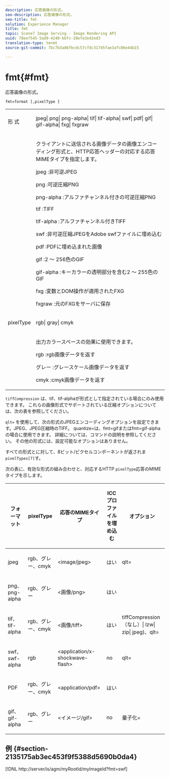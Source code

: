 ```yaml
---
description: 応答画像の形式。
seo-description: 応答画像の形式。
seo-title: fmt
solution: Experience Manager
title: fmt
topic: Scene7 Image Serving - Image Rendering API
uuid: 78ee7545-5ad9-4240-bbfc-20efe3e42ed3
translation-type: tm+mt
source-git-commit: 7bc7b3a86fbcdc57cfdc31745fae3afc06e44b15

---
```



# fmt{#fmt}

応答画像の形式。

`fmt=format [,pixelType ]`

<table id="simpletable_66FAABB7BD7A4BBB815A570BEA4C1AE8"> 
 <tr class="strow"> 
  <td class="stentry"> <p><span class="codeph"> 形 <span class="varname"> 式</span></span> </p></td> 
  <td class="stentry"> <p><span class="codeph"> jpeg| png| png-alpha| tif| tif-alpha| swf| pdf| gif| gif-alpha| fxg| fxgraw</span> </p></td> 
 </tr> 
 <tr class="strow"> 
  <td class="stentry"></td> 
  <td class="stentry"> <p> クライアントに送信される画像データの画像エンコーディング形式と、HTTP応答ヘッダーの対応する応答MIMEタイプを指定します。 </p> <p> <span class="codeph">  jpeg </span>:非可逆JPEG </p> <p> <span class="codeph"> png </span>:可逆圧縮PNG </p> <p> <span class="codeph"> png-alpha </span>:アルファチャンネル付きの可逆圧縮PNG </p> <p> <span class="codeph">  tif </span>:TIFF </p> <p> <span class="codeph"> tif-alpha </span>:アルファチャンネル付きTIFF </p> <p> <span class="codeph">  swf </span>:非可逆圧縮JPEGをAdobe swfファイルに埋め込む </p> <p> <span class="codeph"> pdf </span>:PDFに埋め込まれた画像 </p> <p> <span class="codeph"> gif </span>:2 ～ 256色のGIF </p> <p> <span class="codeph"> gif-alpha </span>:キーカラーの透明部分を含む2 ～ 255色のGIF </p> <p> <span class="codeph"> fxg </span>:変数とDOM操作が適用されたFXG </p> <p> <span class="codeph">  fxgraw </span>:元のFXGをサーバに保存 </p> </td> 
 </tr> 
 <tr class="strow"> 
  <td class="stentry"> <p><span class="codeph"> <span class="varname"> pixelType</span></span> </p></td> 
  <td class="stentry"> <p><span class="codeph"> rgb| gray| cmyk</span> </p></td> 
 </tr> 
 <tr class="strow"> 
  <td class="stentry"></td> 
  <td class="stentry"> <p> 出力カラースペースの効果に使用できます。 </p> <p> <span class="codeph">  rgb </span>:rgb画像データを返す </p> <p> <span class="codeph"> グレー </span>:グレースケール画像データを返す </p> <p> <span class="codeph"> cmyk </span>:cmyk画像データを返す </p> </td> 
 </tr> 
</table>

`tiffCompression` は、tif、tif-alphaが形式として指定されている場合にのみ使用できます。 これらの画像形式でサポートされている圧縮オプションについては、次の表を参照してください。

`qlt=` を使用して、次の形式のJPEGエンコーディングオプションを設定できます。JPEG、JPEG圧縮時のTIFF。 quantize=は、fmt=gifまたはfmt=gif-alphaの場合に使用できます。 詳細については、コマンドの説明を参照してください。 その他の形式には、設定可能なオプションはありません。

すべての形式とに対して、8ビット/ピクセルコンポーネントが返されま `pixelTypes[7]`す。

次の表に、有効な形式の組み合わせと、対応するHTTP `pixelType`応答のMIMEタイプを示します。

<table id="table_54AFE58185004C74971EFBA845E177B6"> 
 <thead> 
  <tr> 
   <th colname="col1" class="entry"> <p><span class="varname"> フォーマット</span> </p> </th> 
   <th colname="col2" class="entry"> <p><span class="varname"> pixelType</span> </p> </th> 
   <th colname="col3" class="entry"> <p>応答のMIMEタイプ </p> </th> 
   <th colname="col4" class="entry"> <p>ICCプロファイルを埋め込む </p> </th> 
   <th colname="col5" class="entry"> <p>オプション </p> </th> 
  </tr> 
 </thead>
 <tbody> 
  <tr> 
   <td> <p>jpeg </p> </td> 
   <td> <p>rgb、グレー、cmyk </p> </td> 
   <td> <p>&lt;image/jpeg&gt; </p> </td> 
   <td> <p>はい </p> </td> 
   <td> <p><span class="codeph"> qlt=</span> </p> </td> 
  </tr> 
  <tr> 
   <td> <p>png、png-alpha </p> </td> 
   <td> <p>rgb、グレー </p> </td> 
   <td> <p>&lt;画像/png&gt; </p> </td> 
   <td> <p>はい </p> </td> 
   <td> <p> </p> </td> 
  </tr> 
  <tr> 
   <td> <p>tif、tif-alpha </p> </td> 
   <td> <p>rgb、グレー、cmyk </p> </td> 
   <td> <p>&lt;画像/tiff&gt; </p> </td> 
   <td> <p>はい </p> </td> 
   <td> <p><span class="codeph"> <span class="varname"> tiffCompression</span> （なし）| lzw| zip| jpeg)、qlt=</span> </p> </td> 
  </tr> 
  <tr> 
   <td> <p>swf、swf-alpha </p> </td> 
   <td> <p>rgb </p> </td> 
   <td> <p>&lt;application/x-shockwave-flash&gt; </p> </td> 
   <td> <p>no </p> </td> 
   <td> <p><span class="codeph"> qlt= </span> </p> </td> 
  </tr> 
  <tr> 
   <td> <p>PDF </p> </td> 
   <td> <p>rgb、グレー、cmyk </p> </td> 
   <td> <p>&lt;application/pdf&gt; </p> </td> 
   <td> <p>はい </p> </td> 
   <td> <p> </p> </td> 
  </tr> 
  <tr> 
   <td> <p>gif、gif-alpha </p> </td> 
   <td> <p>rgb、グレー </p> </td> 
   <td> <p>&lt;イメージ/gif&gt; </p> </td> 
   <td> <p>no </p> </td> 
   <td> <p><span class="codeph"> 量子化=</span> </p> </td> 
  </tr> 
 </tbody> 
</table>

## 例 {#section-2135175ab3ec453f9f5388d5690b0da4}

[!DNL http://server/is/agm/myRootId/myImageId?fmt=swf]
